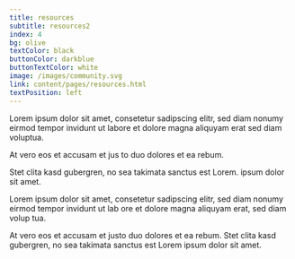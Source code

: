 ```yaml
---
title: resources
subtitle: resources2
index: 4
bg: olive
textColor: black
buttonColor: darkblue
buttonTextColor: white
image: /images/community.svg
link: content/pages/resources.html
textPosition: left
---
```


Lorem ipsum dolor sit amet, consetetur sadipscing elitr, sed diam nonumy eirmod tempor invidunt ut labore et dolore magna aliquyam erat sed diam voluptua.

At vero eos et accusam et jus to duo dolores et ea rebum.

Stet clita kasd gubergren, no sea takimata sanctus est Lorem. ipsum dolor sit amet.

Lorem ipsum dolor sit amet, consetetur sadipscing elitr, sed diam nonumy eirmod tempor invidunt ut lab ore et dolore magna aliquyam erat, sed diam volup tua.

At vero eos et accusam et justo duo dolores et ea rebum. Stet clita kasd gubergren, no sea takimata sanctus est Lorem
 ipsum dolor sit amet.